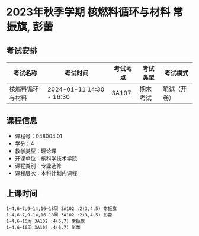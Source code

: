 # 2023年秋季学期 核燃料循环与材料 常振旗, 彭蕾




## 考试安排

| 考试名称 | 考试时间 | 考试地点 | 考试类型 | 考试模式 |
| -------- | -------- | -------- | -------- | -------- |
| 核燃料循环与材料 | 2024-01-11 14:30 - 16:30 | 3A107 | 期末考试 | 笔试（开卷） |





## 课程信息

- 课程号：048004.01
- 学分：4
- 教学类型：理论课
- 开课单位：核科学技术学院
- 课程类别：专业选修
- 课程层次：本科计划内课程

## 上课时间

```
1~4,6~7,9~14,16~18周 3A102 :2(3,4,5) 常振旗
1~4,6~7,9~14,16~18周 3A102 :2(3,4,5) 彭蕾
1~4,6~16周 3A102 :4(6,7) 常振旗
1~4,6~16周 3A102 :4(6,7) 彭蕾
```

